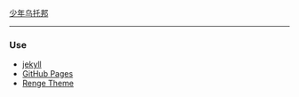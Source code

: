 [少年乌托邦](https://snxq.github.io/)

---

### Use

- [jekyll](https://jekyllrb.com/)
- [GitHub Pages](https://pages.github.com/)
- [Renge Theme](https://github.com/billyfish152/Renge)

